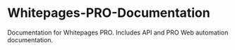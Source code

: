 Whitepages-PRO-Documentation
============================

Documentation for Whitepages PRO. Includes API and PRO Web automation documentation.
